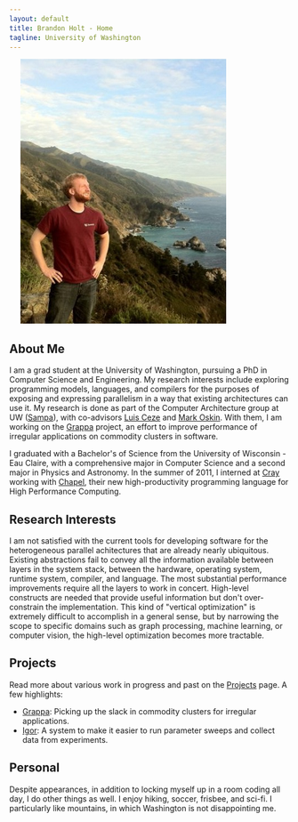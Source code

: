 ```yaml
---
layout: default
title: Brandon Holt - Home
tagline: University of Washington
---
```


<!-- ![profile](img/brandon_coast.jpg) -->
<div class="span5 pull-right" style="padding-left:20px">
  <div>
    <img src="img/brandon_coast.jpg" class="img-rounded"/>
  </div>
</div>

## About Me
I am a grad student at the University of Washington, pursuing a PhD in Computer Science and Engineering. My research interests include exploring programming models, languages, and compilers for the purposes of exposing and expressing parallelism in a way that existing architectures can use it. My research is done as part of the Computer Architecture group at UW ([Sampa](http://www.cs.washington.edu/research/architecture/projects)), with co-advisors [Luis Ceze](http://www.cs.washington.edu/homes/luisceze/) and [Mark Oskin](http://www.cs.washington.edu/homes/oskin). With them, I am working on the [Grappa](http://sampa.cs.washington.edu/grappa) project, an effort to improve performance of irregular applications on commodity clusters in software.

I graduated with a Bachelor's of Science from the University of Wisconsin - Eau Claire, with a comprehensive major in Computer Science and a second major in Physics and Astronomy. In the summer of 2011, I interned at [Cray](http://cray.com) working with [Chapel](http://chapel.cray.com), their new high-productivity programming language for High Performance Computing.

## Research Interests
I am not satisfied with the current tools for developing software for the heterogeneous parallel achitectures that are already nearly ubiquitous. Existing abstractions fail to convey all the information available between layers in the system stack, between the hardware, operating system, runtime system, compiler, and language. The most substantial performance improvements require all the layers to work in concert. High-level constructs are needed that provide useful information but don't over-constrain the implementation. This kind of "vertical optimization" is extremely difficult to accomplish in a general sense, but by narrowing the scope to specific domains such as graph processing, machine learning, or computer vision, the high-level optimization becomes more tractable.

## Projects
Read more about various work in progress and past on the [Projects](projects.html) page. A few highlights:

* [Grappa](http://sampa.cs.washington.edu/grappa): Picking up the slack in commodity clusters for irregular applications.
* [Igor](http://github.com/bholt/igor): A system to make it easier to run parameter sweeps and collect data from experiments.

## Personal
Despite appearances, in addition to locking myself up in a room coding all day, I do other things as well. I enjoy hiking, soccer, frisbee, and sci-fi. I particularly like mountains, in which Washington is not disappointing me.


<!-- <div class="container">
 <div class="fluid-row">
    <div class="span7">

    </div>
    <div class="span4">
      <img src="img/brandon_coast.jpg" class="img-polaroid" style="height=100px"/>
      <ul class="thumbnails">
        <li></li>
        <li class="span4">
          <div class="alert alert-info">
            <h1>GitHub</h1>
            <a class="btn" href="http://github.com/bholt">See my repos &raquo;</a>
          </div>
        </li>
      </ul>
    </div>
  </div>
</div> -->
